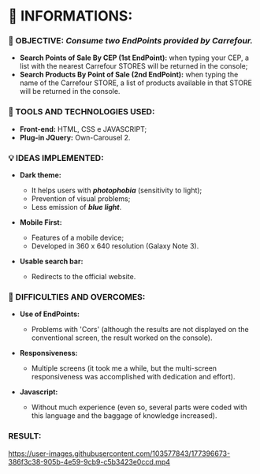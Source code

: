 # 🚀 INFORMATIONS:

### 🔎 OBJECTIVE: *Consume two EndPoints provided by Carrefour.*
- **Search Points of Sale By CEP (1st EndPoint):** when typing your CEP, a list with the nearest Carrefour STORES will be returned in the console;
- **Search Products By Point of Sale (2nd EndPoint):** when typing the name of the Carrefour STORE, a list of products available in that STORE will be returned in the console.

### 🔧 TOOLS AND TECHNOLOGIES USED:
- **Front-end:** HTML, CSS e JAVASCRIPT;
- **Plug-in JQuery:** Own-Carousel 2.

### 💡 IDEAS IMPLEMENTED:
- **Dark theme:**
    - It helps users with **_photophobia_** (sensitivity to light);
    - Prevention of visual problems;
    - Less emission of **_blue light_**.
    
- **Mobile First:**
    - Features of a mobile device;
    - Developed in 360 x 640 resolution (Galaxy Note 3).
    
- **Usable search bar:**
    - Redirects to the official website.
    
### 🧗 DIFFICULTIES AND OVERCOMES:
- **Use of EndPoints:** 
    - Problems with 'Cors' (although the results are not displayed on the conventional screen, the result worked on the console).

- **Responsiveness:** 
    - Multiple screens (it took me a while, but the multi-screen responsiveness was accomplished with dedication and effort).

- **Javascript:**
    - Without much experience (even so, several parts were coded with this language and the baggage of knowledge increased).
    
### RESULT:
https://user-images.githubusercontent.com/103577843/177396673-386f3c38-905b-4e59-9cb9-c5b3423e0ccd.mp4

